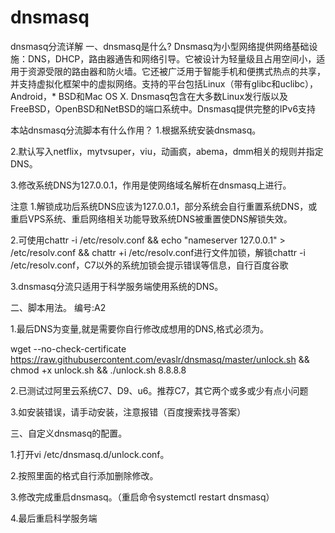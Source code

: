 # dnsmasq
dnsmasq分流详解
一、dnsmasq是什么?
Dnsmasq为小型网络提供网络基础设施：DNS，DHCP，路由器通告和网络引导。它被设计为轻量级且占用空间小，适用于资源受限的路由器和防火墙。它还被广泛用于智能手机和便携式热点的共享，并支持虚拟化框架中的虚拟网络。支持的平台包括Linux（带有glibc和uclibc），Android，* BSD和Mac OS X. Dnsmasq包含在大多数Linux发行版以及FreeBSD，OpenBSD和NetBSD的端口系统中。Dnsmasq提供完整的IPv6支持

本站dnsmasq分流脚本有什么作用？
1.根据系统安装dnsmasq。

2.默认写入netflix，mytvsuper，viu，动画疯，abema，dmm相关的规则并指定DNS。

3.修改系统DNS为127.0.0.1，作用是使网络域名解析在dnsmasq上进行。

注意
1.解锁成功后系统DNS应该为127.0.0.1，部分系统会自行重置系统DNS，或重启VPS系统、重启网络相关功能导致系统DNS被重置使DNS解锁失效。

2.可使用chattr -i /etc/resolv.conf && echo "nameserver 127.0.0.1" > /etc/resolv.conf && chattr +i /etc/resolv.conf进行文件加锁，解锁chattr -i /etc/resolv.conf，C7以外的系统加锁会提示错误等信息，自行百度谷歌

3.dnsmasq分流只适用于科学服务端使用系统的DNS。

二、脚本用法。
编号:A2

1.最后DNS为变量,就是需要你自行修改成想用的DNS,格式必须为。

wget --no-check-certificate https://raw.githubusercontent.com/evaslr/dnsmasq/master/unlock.sh && chmod +x unlock.sh && ./unlock.sh 8.8.8.8

									
2.已测试过阿里云系统C7、D9、u6。推荐C7，其它两个或多或少有点小问题


									
3.如安装错误，请手动安装，注意报错（百度搜索找寻答案）


								
三、自定义dnsmasq的配置。

									
1.打开vi /etc/dnsmasq.d/unlock.conf。


									
2.按照里面的格式自行添加删除修改。


									
3.修改完成重启dnsmasq。（重启命令systemctl restart dnsmasq）


									
4.最后重启科学服务端
